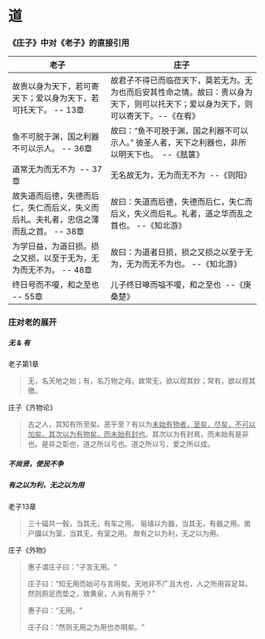 # 道

### 《庄子》中对《老子》的直接引用

| 老子                                            | 庄子                                                                    |
| --------------------------------------------- | --------------------------------------------------------------------- |
| 故贵以身为天下，若可寄天下；爱以身为天下，若可托天下。 -- 13章            | 故君子不得已而临莅天下，莫若无为。无为也而后安其性命之情。故曰：​贵以身为天下，则可以托天下；爱以身为天下，则可以寄天下。​ --《在宥》 |
| 鱼不可脱于渊，国之利器不可以示人。 -- 36章                      | 故曰：“鱼不可脱于渊，国之利器不可以示人。” 彼圣人者，天下之利器也，非所以明天下也。  --《胠箧》                   |
| 道常无为而无不为  -- 37章                              | 无名故无为，无为而无不为  --《则阳》                                                  |
| 故失道而后德，失德而后仁，失仁而后义，失义而后礼。夫礼者，忠信之薄而乱之首。 -- 38章 | 故曰：失道而后德，失德而后仁，失仁而后义，失义而后礼。礼者，道之华而乱之首也。 --《知北游》                       |
| 为学日益，为道日损。损之又损，以至于无为，无为而无不为。 -- 48章           | 故曰：为道者日损，损之又损之以至于无为，无为而无不为也。 --《知北游》                                  |
| 终日号而不嗄，和之至也  -- 55章                           | 儿子终日嗥而嗌不嗄，和之至也  --《庚桑楚》                                               |

### 庄对老的展开

##### 无 & 有

老子第1章

> 无，名天地之始；有，名万物之母。故常无，欲以观其妙；常有，欲以观其徼。

庄子《齐物论》

> 古之人，其知有所至矣。恶乎至？有以为<u>未始有物者，至矣，尽矣，不可以加矣。其次以为有物矣，而未始有封也</u>。其次以为有封焉，而未始有是非也。是非之彰也，道之所以亏也。道之所以亏，爱之所以成。

##### 不尚贤，使民不争



##### 有之以为利，无之以为用

老子13章

> 三十辐共一毂，当其无，有车之用。 埏埴以为器，当其无，有器之用。凿户牖以为室，当其无，有室之用。  故有之以为利，无之以为用。

庄子《外物》

> 惠子谓庄子曰：​“子言无用。​”
> 
> 庄子曰：​“知无用而始可与言用矣。天地非不广且大也，人之所用容足耳。然则厕足而垫之，致黄泉，人尚有用乎？​”
> 
> 惠子曰：​“无用。​”
> 
> 庄子曰：​“然则无用之为用也亦明矣。​”
